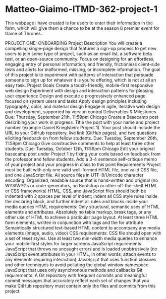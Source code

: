 # Matteo-Giaimo-ITMD-362-project-1

This webpage i have created is for users to enter their information in the form, which will give them a chance to be at the season 8 premier event for Game of Thrones.

PROJECT ONE: ONBOARDING
Project Description
You will create a compelling single-page design that features a sign-up process to get new users to join some type of project, such as an email list, a software beta test, or an open-source community. Focus on designing for an effortless, engaging entry of personal information; and friendly, frictionless client-side tests and alerts for malformed, missing, or incomplete information. The goal of this project is to experiment with patterns of interaction that persuade someone to sign up for whatever it is you’re offering, which is not at all an easy task.
Project Goals
Create a touch-friendly, mobile-first responsive web design
Experiment with design and interaction patterns for pleasing user experience
Design and execute a progressively enhanced page focused on system users and tasks
Apply design principles including typography, color, and material design
Engage in agile, iterative web design and development, supported by version control
Deliverables & Milestones
Due: Thursday, September 21th, 11:59pm Chicago Create a Basecamp post describing your work in progress. Title the post with your name and project number (example Daniel Krieglstein: Project 1). Your post should include the URL to your GitHub repository, live link (GitHub pages), and two questions eliciting feedback on from fellow students.
Due: Tuesday, September 26th, 11:59pm Chicago Give constructive comments to help at least three other students.
Due: Tuesday, October 12th, 11:59pm Chicago Edit your original basecamp post under Project 1 by fixing your code based on feedback from the professor and fellow students.
Add a 3-4 sentence self-critique memo of your project and your progress in class to this point
Requirements
Project must be built with only one valid well-formed HTML file, one valid CSS file, and one JavaScript file.
All source files in UTF-8/Unicode character encoding.
Organized, readable source that is hand-written and original (no WYSIWYGs or code-generators, no Bootstrap or other off-the-shelf HTML or CSS frameworks)
HTML, CSS, and JavaScript files should both be indented with 2 spaces per level of indent; indent all CSS style rules inside the declaring block, and further indent all rules and blocks inside your media queries
HTML requirements:
Only structural, semantic uses of HTML elements and attributes. Absolutely no table markup, break tags, or any other use of HTML to achieve a particular page layout.
At least three HTML form elements, written in conjunction with <label> tags and the for attribute
Semantically structured text-based HTML content to accompany any media elements (image, audio, video)
CSS requirements:
CSS file should open with a set of reset styles.
Use at least two min-width media queries to enhance your mobile-first styles for larger screens
JavaScript requirements:
JavaScript that throws no uncaught errors and is loaded unobtrusively (no JavaScript event attributes in your HTML, in other words; attach events to any elements requiring interaction)
JavaScript that uses function closures and other techniques to avoid polluting the global window namespace
JavaScript that uses only asynchronous methods and callbacks
Git requirements:
A Git repository with frequent commits and meaningful commit messages that accurately reflect each set of changes that you make
GitHub repository must contain only the files and commits from this project
